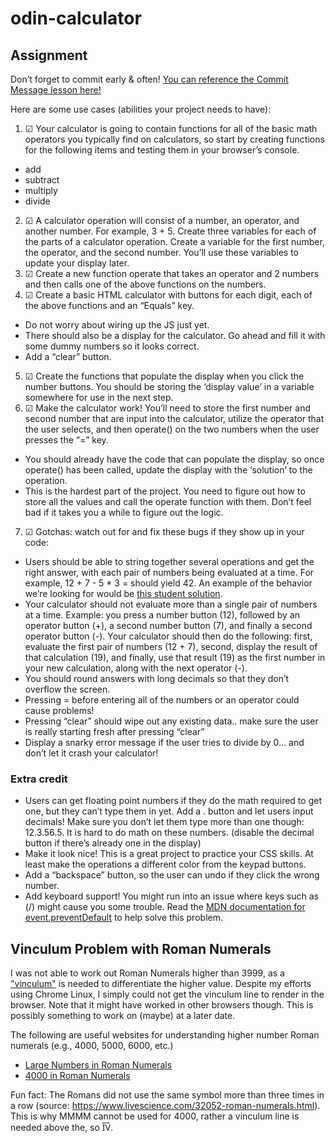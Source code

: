 # odin-calculator

## Assignment
Don’t forget to commit early & often! [You can reference the Commit Message lesson here!](https://www.theodinproject.com/lessons/foundations-commit-messages)

Here are some use cases (abilities your project needs to have):

1. ☑ Your calculator is going to contain functions for all of the basic math operators you typically find on calculators, so start by creating functions for the following items and testing them in your browser’s console.
- add
- subtract
- multiply
- divide
2. ☑ A calculator operation will consist of a number, an operator, and another number. For example, 3 + 5. Create three variables for each of the parts of a calculator operation. Create a variable for the first number, the operator, and the second number. You’ll use these variables to update your display later.
3. ☑ Create a new function operate that takes an operator and 2 numbers and then calls one of the above functions on the numbers.
4. ☑ Create a basic HTML calculator with buttons for each digit, each of the above functions and an “Equals” key.
- Do not worry about wiring up the JS just yet.
- There should also be a display for the calculator. Go ahead and fill it with some dummy numbers so it looks correct.
- Add a “clear” button.
5. ☑ Create the functions that populate the display when you click the number buttons. You should be storing the ‘display value’ in a variable somewhere for use in the next step.
6. ☑ Make the calculator work! You’ll need to store the first number and second number that are input into the calculator, utilize the operator that the user selects, and then operate() on the two numbers when the user presses the “=” key.
- You should already have the code that can populate the display, so once operate() has been called, update the display with the ‘solution’ to the operation.
- This is the hardest part of the project. You need to figure out how to store all the values and call the operate function with them. Don’t feel bad if it takes you a while to figure out the logic.
7. ☑ Gotchas: watch out for and fix these bugs if they show up in your code:
- Users should be able to string together several operations and get the right answer, with each pair of numbers being evaluated at a time. For example, 12 + 7 - 5 * 3 = should yield 42. An example of the behavior we’re looking for would be [this student solution](https://mrbuddh4.github.io/calculator/).
- Your calculator should not evaluate more than a single pair of numbers at a time. Example: you press a number button (12), followed by an operator button (+), a second number button (7), and finally a second operator button (-). Your calculator should then do the following: first, evaluate the first pair of numbers (12 + 7), second, display the result of that calculation (19), and finally, use that result (19) as the first number in your new calculation, along with the next operator (-).
- You should round answers with long decimals so that they don’t overflow the screen.
- Pressing = before entering all of the numbers or an operator could cause problems!
- Pressing “clear” should wipe out any existing data.. make sure the user is really starting fresh after pressing “clear”
- Display a snarky error message if the user tries to divide by 0… and don’t let it crash your calculator!
### Extra credit
- Users can get floating point numbers if they do the math required to get one, but they can’t type them in yet. Add a . button and let users input decimals! Make sure you don’t let them type more than one though: 12.3.56.5. It is hard to do math on these numbers. (disable the decimal button if there’s already one in the display)
- Make it look nice! This is a great project to practice your CSS skills. At least make the operations a different color from the keypad buttons.
- Add a “backspace” button, so the user can undo if they click the wrong number.
- Add keyboard support! You might run into an issue where keys such as (/) might cause you some trouble. Read the [MDN documentation for event.preventDefault](https://developer.mozilla.org/en-US/docs/Web/API/Event/preventDefault) to help solve this problem.

## Vinculum Problem with Roman Numerals
I was not able to work out Roman Numerals higher than 3999, as a ["vinculum"](https://en.wikipedia.org/wiki/Vinculum_(symbol)) is needed to differentiate the higher value. Despite my efforts using Chrome Linux, I simply could not get the vinculum line to render in the browser. Note that it might have worked in other browsers though. This is possibly something to work on (maybe) at a later date. 

The following are useful websites for understanding higher number Roman numerals (e.g., 4000, 5000, 6000, etc.)

- [Large Numbers in Roman Numerals](https://romannumerals.guide/how-roman-numerals-work#large-numbers)
- [4000 in Roman Numerals](http://www.romannumerals.co/number-converter/4000-in-roman-numerals/)

Fun fact: The Romans did not use the same symbol more than three times in a row (source: https://www.livescience.com/32052-roman-numerals.html). This is why MMMM cannot be used for 4000, rather a vinculum line is needed above the, so I̅V̅.